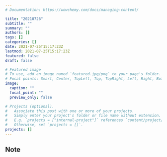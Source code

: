 ```yaml
---
# Documentation: https://wowchemy.com/docs/managing-content/

title: "20210726"
subtitle: ""
summary: ""
authors: []
tags: []
categories: []
date: 2021-07-25T15:17:23Z
lastmod: 2021-07-25T15:17:23Z
featured: false
draft: false

# Featured image
# To use, add an image named `featured.jpg/png` to your page's folder.
# Focal points: Smart, Center, TopLeft, Top, TopRight, Left, Right, BottomLeft, Bottom, BottomRight.
image:
  caption: ""
  focal_point: ""
  preview_only: false

# Projects (optional).
#   Associate this post with one or more of your projects.
#   Simply enter your project's folder or file name without extension.
#   E.g. `projects = ["internal-project"]` references `content/project/deep-learning/index.md`.
#   Otherwise, set `projects = []`.
projects: []
---
```


## Note

